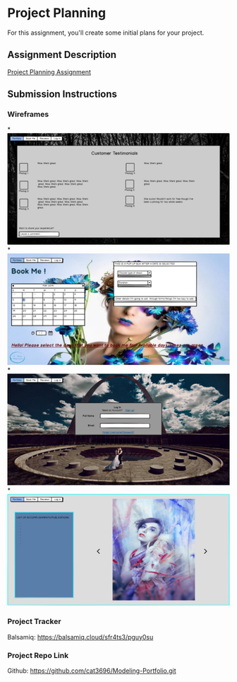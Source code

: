 # Project Planning
For this assignment, you'll create some initial plans for your project.

## Assignment Description
[Project Planning Assignment](https://education.launchcode.org/liftoff/assignments/planning/)

## Submission Instructions

### Wireframes
*![Comment Page](https://github.com/cat3696/liftoff-assignments/blob/master/Comment%20Page.png)
*![Booking Page](https://github.com/cat3696/liftoff-assignments/blob/master/Booking%20Page(Alternate%20962m).png)
*![Log In page](https://github.com/cat3696/liftoff-assignments/blob/master/Log%20In%20Page.png)
*![Portfolio Page](https://github.com/cat3696/liftoff-assignments/blob/master/Portfolio%20Page.png)

### Project Tracker
Balsamiq: https://balsamiq.cloud/sfr4ts3/pguy0su

### Project Repo Link
Github:  https://github.com/cat3696/Modeling-Portfolio.git
